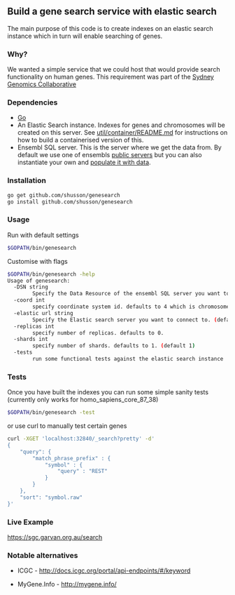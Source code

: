 ## Build a gene search service with elastic search

The main purpose of this code is to create indexes on an elastic search instance
 which in turn will enable searching of genes.

### Why?
We wanted a simple service that we could host that would provide search
functionality on human genes. This requirement was part of the
[Sydney Genomics Collaborative](https://sgc.garvan.org.au)

### Dependencies
- [Go](https://golang.org/)
- An Elastic Search instance. Indexes for genes and chromosomes will
 be created on this server. See [util/container/README.md](util/container/README.md) for instructions on
 how to build a containerised version of this.
- Ensembl SQL server. This is the server where we get the data from.
By default we use one of ensembls
[public servers](http://asia.ensembl.org/info/data/mysql.html) but you can
also instantiate your own and [populate it with data](http://asia.ensembl.org/info/docs/webcode/mirror/install/ensembl-data.html).

### Installation
```bash
go get github.com/shusson/genesearch
go install github.com/shusson/genesearch
```

### Usage
Run with default settings
```bash
$GOPATH/bin/genesearch
```
Customise with flags
```bash
$GOPATH/bin/genesearch -help
Usage of genesearch:
  -DSN string
    	Specify the Data Resource of the ensembl SQL server you want to connect to. More info: https://github.com/go-sql-driver/mysql#dsn-data-source-name (default "anonymous@tcp(asiadb.ensembl.org:3306)/homo_sapiens_core_87_38")
  -coord int
    	specify coordinate system id. defaults to 4 which is chromosome GRCh38. This value will depend on what release of ensembl is used (default 4)
  -elastic url string
    	Specify the Elastic search server you want to connect to. (default "http://127.0.0.1:32840")
  -replicas int
    	specify number of replicas. defaults to 0.
  -shards int
    	specify number of shards. defaults to 1. (default 1)
  -tests
    	run some functional tests against the elastic search instance
```

### Tests
Once you have built the indexes you can run some simple sanity tests (currently
  only works for homo_sapiens_core_87_38)
```bash
$GOPATH/bin/genesearch -test
```
or use curl to manually test certain genes
```bash
curl -XGET 'localhost:32840/_search?pretty' -d'
{
    "query": {
        "match_phrase_prefix" : {
            "symbol" : {
                "query" : "REST"
            }
        }
    },
    "sort": "symbol.raw"
}'
```

### Live Example
https://sgc.garvan.org.au/search

### Notable alternatives
- ICGC - http://docs.icgc.org/portal/api-endpoints/#/keyword

- MyGene.Info - http://mygene.info/
